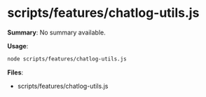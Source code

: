 # scripts/features/chatlog-utils.js

**Summary**: No summary available.

**Usage**:

```bash
node scripts/features/chatlog-utils.js
```

**Files**:
- scripts/features/chatlog-utils.js
